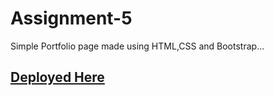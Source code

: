 # Assignment-5
Simple Portfolio page made using HTML,CSS and Bootstrap...

[Deployed Here](https://affectionate-williams-4e6daf.netlify.app/)
----

